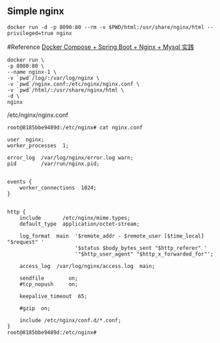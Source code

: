## Simple nginx
```
docker run -d -p 8090:80 --rm -v $PWD/html:/usr/share/nginx/html --privileged=true nginx
```

#Reference
[Docker Compose + Spring Boot + Nginx + Mysql 实践](http://ityouknow.com/springboot/2018/03/28/dockercompose-springboot-mysql-nginx.html)

```
docker run \
-p 8080:80 \
--name nginx-1 \
-v `pwd`/log/:/var/log/nginx \
-v `pwd`/nginx.conf:/etc/nginx/nginx.conf \
-v `pwd`/html/:/usr/share/nginx/html \
-d \
nginx 
```


/etc/nginx/nginx.conf  
```
root@8185bbe9489d:/etc/nginx# cat nginx.conf

user  nginx;
worker_processes  1;

error_log  /var/log/nginx/error.log warn;
pid        /var/run/nginx.pid;


events {
    worker_connections  1024;
}


http {
    include       /etc/nginx/mime.types;
    default_type  application/octet-stream;

    log_format  main  '$remote_addr - $remote_user [$time_local] "$request" '
                      '$status $body_bytes_sent "$http_referer" '
                      '"$http_user_agent" "$http_x_forwarded_for"';

    access_log  /var/log/nginx/access.log  main;

    sendfile        on;
    #tcp_nopush     on;

    keepalive_timeout  65;

    #gzip  on;

    include /etc/nginx/conf.d/*.conf;
}
root@8185bbe9489d:/etc/nginx#

```
